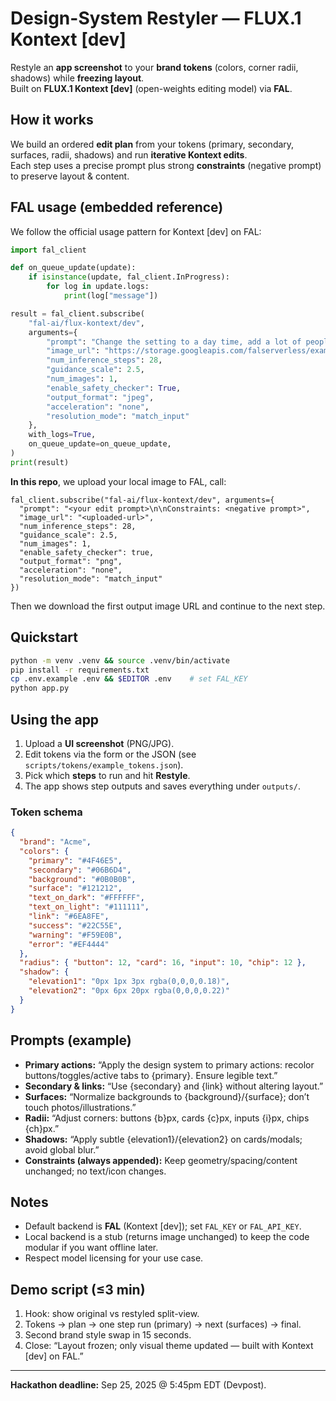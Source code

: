 # Design-System Restyler — FLUX.1 Kontext [dev]
Restyle an **app screenshot** to your **brand tokens** (colors, corner radii, shadows) while **freezing layout**.  
Built on **FLUX.1 Kontext [dev]** (open-weights editing model) via **FAL**.

## How it works
We build an ordered **edit plan** from your tokens (primary, secondary, surfaces, radii, shadows) and run **iterative Kontext edits**.  
Each step uses a precise prompt plus strong **constraints** (negative prompt) to preserve layout & content.

## FAL usage (embedded reference)
We follow the official usage pattern for Kontext [dev] on FAL:

```python
import fal_client

def on_queue_update(update):
    if isinstance(update, fal_client.InProgress):
        for log in update.logs:
            print(log["message"])

result = fal_client.subscribe(
    "fal-ai/flux-kontext/dev",
    arguments={
        "prompt": "Change the setting to a day time, add a lot of people walking the sidewalk while maintaining the same style of the painting",
        "image_url": "https://storage.googleapis.com/falserverless/example_inputs/kontext_example_input.webp",
        "num_inference_steps": 28,
        "guidance_scale": 2.5,
        "num_images": 1,
        "enable_safety_checker": True,
        "output_format": "jpeg",
        "acceleration": "none",
        "resolution_mode": "match_input"
    },
    with_logs=True,
    on_queue_update=on_queue_update,
)
print(result)
```

**In this repo**, we upload your local image to FAL, call:

```
fal_client.subscribe("fal-ai/flux-kontext/dev", arguments={
  "prompt": "<your edit prompt>\n\nConstraints: <negative prompt>",
  "image_url": "<uploaded-url>",
  "num_inference_steps": 28,
  "guidance_scale": 2.5,
  "num_images": 1,
  "enable_safety_checker": true,
  "output_format": "png",
  "acceleration": "none",
  "resolution_mode": "match_input"
})
```

Then we download the first output image URL and continue to the next step.

## Quickstart

```bash
python -m venv .venv && source .venv/bin/activate
pip install -r requirements.txt
cp .env.example .env && $EDITOR .env    # set FAL_KEY
python app.py
```

## Using the app

1. Upload a **UI screenshot** (PNG/JPG).
2. Edit tokens via the form or the JSON (see `scripts/tokens/example_tokens.json`).
3. Pick which **steps** to run and hit **Restyle**.
4. The app shows step outputs and saves everything under `outputs/`.

### Token schema

```json
{
  "brand": "Acme",
  "colors": {
    "primary": "#4F46E5",
    "secondary": "#06B6D4",
    "background": "#0B0B0B",
    "surface": "#121212",
    "text_on_dark": "#FFFFFF",
    "text_on_light": "#111111",
    "link": "#6EA8FE",
    "success": "#22C55E",
    "warning": "#F59E0B",
    "error": "#EF4444"
  },
  "radius": { "button": 12, "card": 16, "input": 10, "chip": 12 },
  "shadow": {
    "elevation1": "0px 1px 3px rgba(0,0,0,0.18)",
    "elevation2": "0px 6px 20px rgba(0,0,0,0.22)"
  }
}
```

## Prompts (example)

* **Primary actions:** “Apply the design system to primary actions: recolor buttons/toggles/active tabs to {primary}. Ensure legible text.”
* **Secondary & links:** “Use {secondary} and {link} without altering layout.”
* **Surfaces:** “Normalize backgrounds to {background}/{surface}; don’t touch photos/illustrations.”
* **Radii:** “Adjust corners: buttons {b}px, cards {c}px, inputs {i}px, chips {ch}px.”
* **Shadows:** “Apply subtle {elevation1}/{elevation2} on cards/modals; avoid global blur.”
* **Constraints (always appended):** Keep geometry/spacing/content unchanged; no text/icon changes.

## Notes

* Default backend is **FAL** (Kontext [dev]); set `FAL_KEY` or `FAL_API_KEY`.
* Local backend is a stub (returns image unchanged) to keep the code modular if you want offline later.
* Respect model licensing for your use case.

## Demo script (≤3 min)

1. Hook: show original vs restyled split-view.
2. Tokens → plan → one step run (primary) → next (surfaces) → final.
3. Second brand style swap in 15 seconds.
4. Close: “Layout frozen; only visual theme updated — built with Kontext [dev] on FAL.”

---

**Hackathon deadline:** Sep 25, 2025 @ 5:45pm EDT (Devpost).

